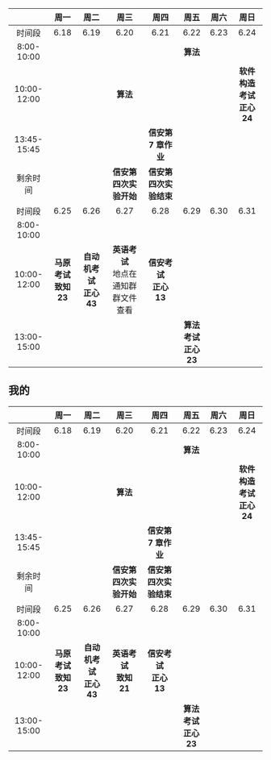 ||周一|周二|周三|周四|周五|周六|周日|
|:--:|:--:|:--:|:--:|:--:|:--:|:--:|:--:|
|时间段|6.18|6.19|6.20|6.21|6.22|6.23|6.24|
|8:00-10:00|||||**算法**|||
|10:00-12:00|||**算法**||||**软件构造考试 <br> 正心24**|
|13:45-15:45||||**信安第 7 章作业**||||
|剩余时间|||**信安第四次实验开始**|**信安第四次实验结束**||||
|时间段|6.25|6.26|6.27|6.28|6.29|6.30|6.31|
|8:00-10:00||||||||
|10:00-12:00|**马原考试 <br> 致知 23**|**自动机考试 <br> 正心 43**|**英语考试** <br> 地点在通知群群文件查看|**信安考试 <br> 正心 13**||||
|13:00-15:00|||||**算法考试 <br> 正心 23**||||

## 我的

||周一|周二|周三|周四|周五|周六|周日|
|:--:|:--:|:--:|:--:|:--:|:--:|:--:|:--:|
|时间段|6.18|6.19|6.20|6.21|6.22|6.23|6.24|
|8:00-10:00|||||**算法**|||
|10:00-12:00|||**算法**||||**软件构造考试 <br> 正心24**|
|13:45-15:45||||**信安第 7 章作业**||||
|剩余时间|||**信安第四次实验开始**|**信安第四次实验结束**||||
|时间段|6.25|6.26|6.27|6.28|6.29|6.30|6.31|
|8:00-10:00||||||||
|10:00-12:00|**马原考试 <br> 致知 23**|**自动机考试 <br> 正心 43**|**英语考试 <br> 致知 21**|**信安考试 <br> 正心 13**||||
|13:00-15:00|||||**算法考试 <br> 正心 23**||||
